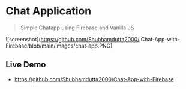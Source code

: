 # Chat Application

> Simple Chatapp using Firebase and Vanilla JS

![screenshot](https://github.com/Shubhamdutta2000/ Chat-App-with-Firebase/blob/main/images/chat-app.PNG)

## Live Demo

- https://github.com/Shubhamdutta2000/Chat-App-with-Firebase
